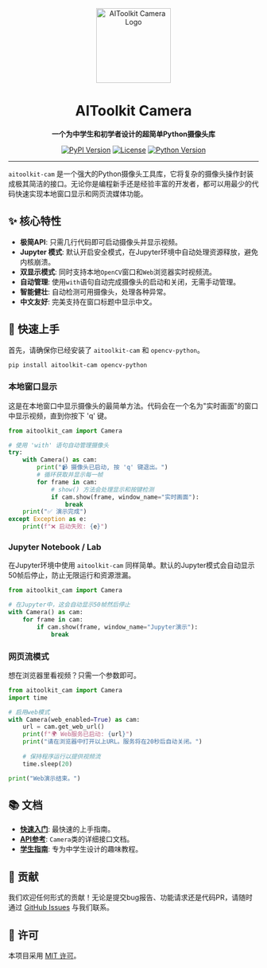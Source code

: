 <div align="center">
  <img src="https://raw.githubusercontent.com/bosscoder-ai/aitoolkit_cam/main/docs/assets/logo.png" alt="AIToolkit Camera Logo" width="150"/>
  <h1>AIToolkit Camera</h1>
  <p><strong>一个为中学生和初学者设计的超简单Python摄像头库</strong></p>
  <p>
    <a href="https://pypi.org/project/aitoolkit-cam/"><img src="https://img.shields.io/pypi/v/aitoolkit-cam.svg" alt="PyPI Version"></a>
    <a href="https://github.com/bosscoder-ai/aitoolkit_cam/blob/main/LICENSE"><img src="https://img.shields.io/pypi/l/aitoolkit-cam.svg" alt="License"></a>
    <a href="https://github.com/bosscoder-ai/aitoolkit_cam"><img src="https://img.shields.io/badge/Python-3.7+-blue.svg" alt="Python Version"></a>
  </p>
</div>

---

`aitoolkit-cam` 是一个强大的Python摄像头工具库，它将复杂的摄像头操作封装成极其简洁的接口。无论你是编程新手还是经验丰富的开发者，都可以用最少的代码快速实现本地窗口显示和网页流媒体功能。

## ✨ 核心特性

- **极简API**: 只需几行代码即可启动摄像头并显示视频。
- **Jupyter 模式**: 默认开启安全模式，在Jupyter环境中自动处理资源释放，避免内核崩溃。
- **双显示模式**: 同时支持本地`OpenCV`窗口和`Web`浏览器实时视频流。
- **自动管理**: 使用`with`语句自动完成摄像头的启动和关闭，无需手动管理。
- **智能健壮**: 自动检测可用摄像头，处理各种异常。
- **中文友好**: 完美支持在窗口标题中显示中文。

## 🚀 快速上手

首先，请确保你已经安装了 `aitoolkit-cam` 和 `opencv-python`。

```bash
pip install aitoolkit-cam opencv-python
```

### 本地窗口显示

这是在本地窗口中显示摄像头的最简单方法。代码会在一个名为"实时画面"的窗口中显示视频，直到你按下 'q' 键。

```python
from aitoolkit_cam import Camera

# 使用 'with' 语句自动管理摄像头
try:
    with Camera() as cam:
        print("📹 摄像头已启动, 按 'q' 键退出。")
        # 循环获取并显示每一帧
        for frame in cam:
            # show() 方法会处理显示和按键检测
            if cam.show(frame, window_name="实时画面"):
                break
    print("✅ 演示完成")
except Exception as e:
    print(f"❌ 启动失败: {e}")
```

### Jupyter Notebook / Lab

在Jupyter环境中使用 `aitoolkit-cam` 同样简单。默认的Jupyter模式会自动显示50帧后停止，防止无限运行和资源泄漏。

```python
from aitoolkit_cam import Camera

# 在Jupyter中，这会自动显示50帧然后停止
with Camera() as cam:
    for frame in cam:
        if cam.show(frame, window_name="Jupyter演示"):
            break
```

### 网页流模式

想在浏览器里看视频？只需一个参数即可。

```python
from aitoolkit_cam import Camera
import time

# 启用web模式
with Camera(web_enabled=True) as cam:
    url = cam.get_web_url()
    print(f"🌍 Web服务已启动: {url}")
    print("请在浏览器中打开以上URL。服务将在20秒后自动关闭。")
    
    # 保持程序运行以提供视频流
    time.sleep(20)

print("Web演示结束。")
```

## 📚 文档

- **[快速入门](docs/quick_start.md)**: 最快速的上手指南。
- **[API参考](docs/api_reference.md)**: `Camera`类的详细接口文档。
- **[学生指南](docs/student_guide.md)**: 专为中学生设计的趣味教程。

## 🤝 贡献

我们欢迎任何形式的贡献！无论是提交bug报告、功能请求还是代码PR，请随时通过 [GitHub Issues](https://github.com/bosscoder-ai/aitoolkit_cam/issues) 与我们联系。

## 📄 许可

本项目采用 [MIT 许可](LICENSE)。 